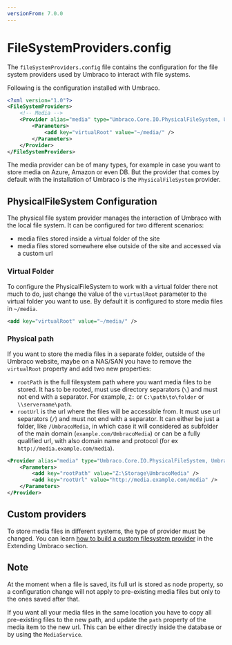 ```yaml
---
versionFrom: 7.0.0
---
```


# FileSystemProviders.config

The `fileSystemProviders.config` file contains the configuration for the file system providers used by Umbraco to interact with file systems.

Following is the configuration installed with Umbraco.

```xml
<?xml version="1.0"?>
<FileSystemProviders>
    <!-- Media -->
    <Provider alias="media" type="Umbraco.Core.IO.PhysicalFileSystem, Umbraco.Core">
        <Parameters>
            <add key="virtualRoot" value="~/media/" />
        </Parameters>
    </Provider>
</FileSystemProviders>
```

The media provider can be of many types, for example in case you want to store media on Azure, Amazon or even DB. But the provider that comes by default with the installation of Umbraco is the `PhysicalFileSystem` provider.

## PhysicalFileSystem Configuration

The physical file system provider manages the interaction of Umbraco with the local file system. It can be configured for two different scenarios:

 - media files stored inside a virtual folder of the site
 - media files stored somewhere else outside of the site and accessed via a custom url
 
### Virtual Folder
To configure the PhysicalFileSystem to work with a virtual folder there not much to do, just change the value of the `virtualRoot` parameter to the virtual folder you want to use. By default it is configured to store media files in  `~/media`.

```xml
<add key="virtualRoot" value="~/media/" />
```

### Physical path
If you want to store the media files in a separate folder, outside of the Umbraco website, maybe on a NAS/SAN you have to remove the `virtualRoot` property and add two new properties:

 - `rootPath` is the full filesystem path where you want media files to be stored. It has to be rooted, must use directory separators (`\`) and must not end with a separator. For example, `Z:` or `C:\path\to\folder` or `\\servername\path`.
 - `rootUrl` is the url where the files will be accessible from. It must use url separators (`/`) and must not end with a separator. It can either be just a folder, like `/UmbracoMedia`, in which case it will considered as subfolder of the main domain (`example.com/UmbracoMedia`) or can be a fully qualified url, with also domain name and protocol (for ex `http://media.example.com/media`).
 
```xml
<Provider alias="media" type="Umbraco.Core.IO.PhysicalFileSystem, Umbraco.Core">
    <Parameters>
        <add key="rootPath" value="Z:\Storage\UmbracoMedia" />
        <add key="rootUrl" value="http://media.example.com/media" />
    </Parameters>
</Provider>
```


## Custom providers
To store media files in different systems, the type of provider must be changed. You can learn [how to build a custom filesystem provider](/documentation/Extending/Custom-File-Systems) in the Extending Umbraco section.

## Note
At the moment when a file is saved, its full url is stored as node property, so a configuration change will not apply to pre-existing media files but only to the ones saved after that.

If you want all your media files in the same location you have to copy all pre-existing files to the new path, and update the `path` property of the media item to the new url. This can be either directly inside the database or by using the `MediaService`.
